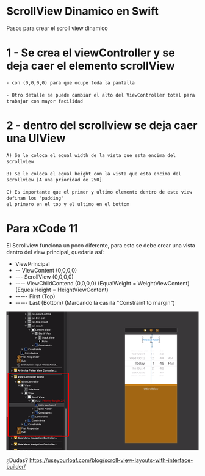 # ScrollView Dinamico en Swift
Pasos para crear el scroll view dinamico

# 1 - Se crea el viewController y se deja caer el elemento scrollView 
	
	- con (0,0,0,0) para que ocupe toda la pantalla
	
	- Otro detalle se puede cambiar el alto del ViewController total para trabajar con mayor facilidad
  
# 2 - dentro del scrollview se deja caer una UIView
	
	A) Se le coloca el equal width de la vista que esta encima del scrollview
	
	B) Se le coloca el equal height con la vista que esta encima del scrollview [A una prioridad de 250]
	
	C) Es importante que el primer y ultimo elemento dentro de este view definan los "padding" 
	el primero en el top y el ultimo en el bottom 


# Para xCode 11 

El Scrollview funciona un poco diferente, para esto se debe crear una vista dentro del view principal, quedaria así:

+ ViewPrincipal
+ -- ViewContent (0,0,0,0)
+ --- ScrollView (0,0,0,0)
+ ---- ViewChildContend (0,0,0,0) (EqualWeight = WeightViewContent) (EquealHeight = HeightViewContent)
+ ----- First (Top)
+ ----- Last (Bottom) (Marcando la casilla "Constraint to margin")

<img src="scroll.png" alt="" />

¿Dudas? 
https://useyourloaf.com/blog/scroll-view-layouts-with-interface-builder/
